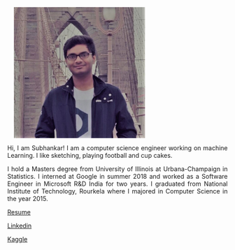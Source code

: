<img align="middle" src="SubhankarImage.jpg" width="300" height="300" hspace="15" class="center" >

<p align="justify" class="para">
Hi, I am Subhankar! I am a computer science engineer working on machine Learning. I like sketching, playing football and cup cakes.
</p>

<p align="justify" class="para">
I hold a Masters degree from University of Illinois at Urbana-Champaign in Statistics. I interned at Google in summer 2018 and worked as a Software Engineer in Microsoft R&D India for two years. I graduated from National Institute of Technology, Rourkela where I majored in Computer Science in the year 2015.
</p>


[Resume](Subhankar_Resume.pdf)

[Linkedin](https://www.linkedin.com/in/subhankar-19)

[Kaggle](https://www.kaggle.com/sugh93)

